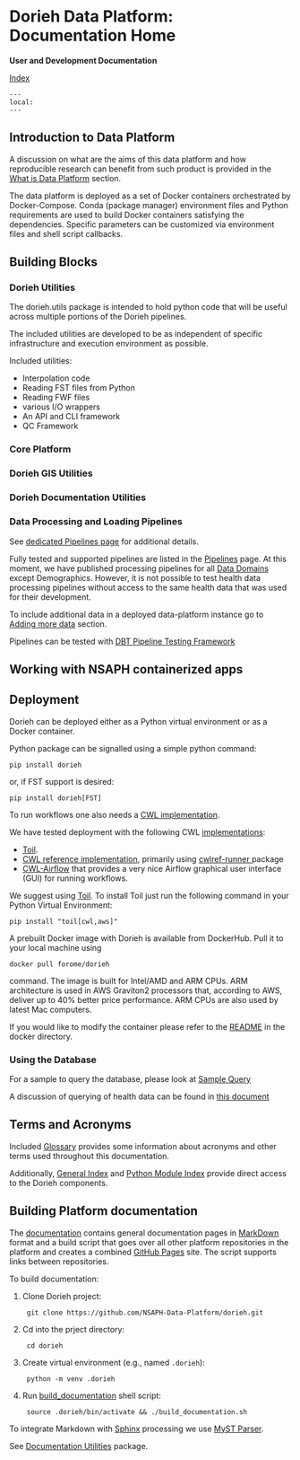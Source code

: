 # Dorieh Data Platform: Documentation Home
 **User and Development Documentation**

 [Index](genindex)

```{contents}
---
local:
---
```

## Introduction to Data Platform

<!-- section Dorieh overview from README -->


A discussion on what are the aims of this data platform and how reproducible 
research can benefit from such product is provided in the
[What is Data Platform](rationale) section.

The data platform is deployed as a set of Docker containers orchestrated by
Docker-Compose. Conda (package manager) environment files and Python
requirements are used to build Docker containers satisfying the dependencies.
Specific parameters can be customized via environment files and shell script
callbacks.

## Building Blocks
        

### Dorieh Utilities

<!-- section Overview of Utilities from dorieh.utils -->


The dorieh.utils package is intended to hold python 
code that will be useful
across multiple portions of the Dorieh pipelines.

The included utilities are developed to be as independent of
specific infrastructure and execution environment as possible.

Included utilities:

* Interpolation code
* Reading FST files from Python [](members/pyfst)
* Reading FWF files [](members/fwf)
* various I/O wrappers [](members/io_utils)
* An API and CLI framework [](members/context)
* QC Framework



<!-- end of section overview of utilities from dorieh.utils -->

### Core Platform

<!-- section Core platform overview from dorieh.platform -->


### Dorieh GIS Utilities

<!-- section GIS Library Overview from dorieh.gis -->


### Dorieh Documentation Utilities

<!-- section Documentation utilities overview from dorieh.docutils -->



### Data Processing and Loading Pipelines

See [dedicated Pipelines page](pipelines) for additional details.

Fully tested and supported pipelines are listed in the
[Pipelines](pipelines) page. At this moment, we have published processing
pipelines for all [Data Domains](domains) except Demographics. However,
it is not possible to test health data processing pipelines without
access to the same health data that was used for their development.

To include additional data in a deployed data-platform instance 
go to [Adding more data](adding_data) section.

Pipelines can be tested with
[DBT Pipeline Testing Framework](DBT)

## Working with NSAPH containerized apps

<!-- section Introduction from dorieh.AppPipelineGenerator -->


## Deployment

Dorieh can be deployed either as a Python virtual environment or as a Docker container.

Python package can be signalled using a simple python command:

    pip install dorieh

or, if FST support is desired:

    pip install dorieh[FST]
                      
To run workflows one also needs a [CWL implementation](https://www.commonwl.org/implementations/).

We have tested deployment with the following CWL [implementations](https://www.commonwl.org/implementations/):

* [Toil](https://toil.readthedocs.io/en/latest/running/cwl.html).
* [CWL reference implementation](https://github.com/common-workflow-language/cwltool),
  primarily using [cwlref-runner ](https://pypi.org/project/cwlref-runner/) package
* [CWL-Airflow](https://cwl-airflow.readthedocs.io/en/latest/) that provides a very nice
  Airflow graphical user interface (GUI) for running workflows.

We suggest using [Toil](https://toil.ucsc-cgl.org/). To install Toil just run the following command
in your Python Virtual Environment:

    pip install "toil[cwl,aws]"

A prebuilt Docker image with Dorieh is available from DockerHub. Pull it to your local
machine using

    docker pull forome/dorieh

command. The image is built for Intel/AMD and ARM CPUs. ARM architecture is used in AWS Graviton2
processors that, according to AWS, deliver up to 40% better price performance. ARM CPUs are also used
by latest Mac computers.

If you would like to modify the container please refer to the [README](../docker/README.md) in the docker directory.


### Using the Database

For a sample to query the database, please look at
[Sample Query](SampleQuery)

A discussion of querying of health data can be found in 
[this document](QueringMedicaid)

## Terms and Acronyms 

Included 
[Glossary](glossary.md) provides some information about
acronyms and other terms used throughout this documentation.

Additionally, [General Index](genindex) and [Python Module Index](modindex) 
provide direct access to the Dorieh components. 


## Building Platform documentation

The [documentation](https://nsaph-data-platform.github.io/dorieh/)
contains general documentation pages in 
[MarkDown](https://www.markdownguide.org/) 
format and a build script that goes over all other platform 
repositories in the platform
and creates a combined [GitHub Pages](https://pages.github.com/) site.
The script supports links between repositories. 

To build documentation:

1. Clone Dorieh project:

        git clone https://github.com/NSAPH-Data-Platform/dorieh.git
2. Cd into the prject directory:

        cd dorieh
3. Create virtual environment (e.g., named `.dorieh`):

        python -m venv .dorieh
4. Run [build_documentation](https://github.com/NSAPH-Data-Platform/dorieh/blob/main/build_documentation.sh) shell script:

        source .dorieh/bin/activate && ./build_documentation.sh

To integrate Markdown with [Sphinx](https://www.sphinx-doc.org/en/master/) 
processing we use [MyST Parser](https://jupyterbook.org/en/stable/content/myst.html). 

See [Documentation Utilities](docutils) package. 
